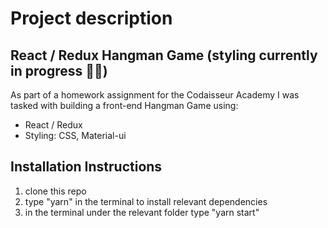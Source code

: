 Project description
===

React / Redux Hangman Game (styling currently in progress ✌🏼)
--

As part of a homework assignment for the Codaisseur Academy I was tasked with building a front-end Hangman Game using:

- React / Redux 
- Styling: CSS, Material-ui

Installation Instructions
--

1. clone this repo 
2. type "yarn" in the terminal to install relevant dependencies
3. in the terminal under the relevant folder type "yarn start" 
